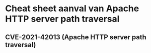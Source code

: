 # Cheat sheet aanval van Apache HTTP server path traversal

## CVE-2021-42013 (Apache HTTP server path traversal)

